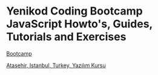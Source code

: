 # Yenikod Coding Bootcamp JavaScript Howto's, Guides, Tutorials and Exercises

[Bootcamp](https://www.yenikodyazilimkursu.com)

[Atasehir, Istanbul, Turkey, Yazılım Kursu](https://www.yenikodyazilimkursu.com)



